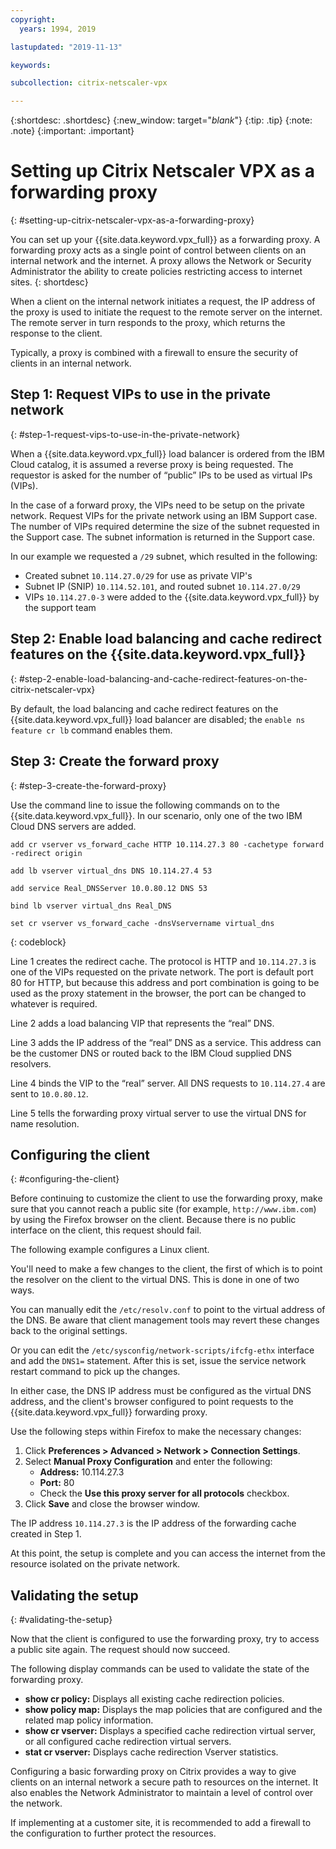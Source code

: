 ```yaml
---
copyright:
  years: 1994, 2019

lastupdated: "2019-11-13"

keywords:

subcollection: citrix-netscaler-vpx

---
```


{:shortdesc: .shortdesc}
{:new_window: target="_blank_"}
{:tip: .tip}
{:note: .note}
{:important: .important}

# Setting up Citrix Netscaler VPX as a forwarding proxy
{: #setting-up-citrix-netscaler-vpx-as-a-forwarding-proxy}

You can set up your {{site.data.keyword.vpx_full}} as a forwarding proxy. A forwarding proxy acts as a single point of control between clients on an internal network and the internet. A proxy allows the Network or Security Administrator the ability to create policies restricting access to internet sites.
{: shortdesc}

When a client on the internal network initiates a request, the IP address of the proxy is used to initiate the request to the remote server on the internet. The remote server in turn responds to the proxy, which returns the response to the client.

Typically, a proxy is combined with a firewall to ensure the security of clients in an internal network.

## Step 1: Request VIPs to use in the private network
{: #step-1-request-vips-to-use-in-the-private-network}

When a {{site.data.keyword.vpx_full}} load balancer is ordered from the IBM Cloud catalog, it is assumed a reverse proxy is being requested. The requestor is asked for the number of “public” IPs to be used as virtual IPs (VIPs).

In the case of a forward proxy, the VIPs need to be setup on the private network. Request VIPs for the private network using an IBM Support case. The number of VIPs required determine the size of the subnet requested in the Support case. The subnet information is returned in the Support case.

In our example we requested a `/29` subnet, which resulted in the following:

* Created subnet `10.114.27.0/29` for use as private VIP's
* Subnet IP (SNIP) `10.114.52.101`, and routed subnet `10.114.27.0/29`
* VIPs `10.114.27.0-3` were added to the {{site.data.keyword.vpx_full}} by the support team

## Step 2: Enable load balancing and cache redirect features on the {{site.data.keyword.vpx_full}}
{: #step-2-enable-load-balancing-and-cache-redirect-features-on-the-citrix-netscaler-vpx}

By default, the load balancing and cache redirect features on the {{site.data.keyword.vpx_full}} load balancer are disabled; the `enable ns feature cr lb` command enables them.


## Step 3: Create the forward proxy
{: #step-3-create-the-forward-proxy}

Use the command line to issue the following commands on to the {{site.data.keyword.vpx_full}}. In our scenario, only one of the two IBM Cloud DNS servers are added.  

```
add cr vserver vs_forward_cache HTTP 10.114.27.3 80 -cachetype forward -redirect origin

add lb vserver virtual_dns DNS 10.114.27.4 53

add service Real_DNSServer 10.0.80.12 DNS 53

bind lb vserver virtual_dns Real_DNS

set cr vserver vs_forward_cache -dnsVservername virtual_dns
```
{: codeblock}

Line 1 creates the redirect cache. The protocol is HTTP and `10.114.27.3` is one of the VIPs requested on the private network. The port is default port 80 for HTTP, but because this address and port combination is going to be used as the proxy statement in the browser, the port can be changed to whatever is required.

Line 2 adds a load balancing VIP that represents the “real” DNS.

Line 3 adds the IP address of the “real” DNS as a service. This address can be the customer DNS or routed back to the IBM Cloud supplied DNS resolvers.

Line 4 binds the VIP to the “real” server. All DNS requests to `10.114.27.4` are sent to `10.0.80.12`.

Line 5 tells the forwarding proxy virtual server to use the virtual DNS for name resolution.

## Configuring the client
{: #configuring-the-client}

Before continuing to customize the client to use the forwarding proxy, make sure that you cannot reach a public site (for example, `http://www.ibm.com`) by using the Firefox browser on the client. Because there is no public interface on the client, this request should fail.

The following example configures a Linux client.

You'll need to make a few changes to the client, the first of which is to point the resolver on the client to the virtual DNS. This is done in one of two ways.

You can manually edit the `/etc/resolv.conf` to point to the virtual address of the DNS. Be aware that client management tools may revert these changes back to the original settings.  

Or you can edit the `/etc/sysconfig/network-scripts/ifcfg-ethx` interface and add the `DNS1=` statement. After this is set, issue the service network restart command to pick up the changes.

In either case, the DNS IP address must be configured as the virtual DNS address, and the client's browser configured to point requests to the {{site.data.keyword.vpx_full}} forwarding proxy.

Use the following steps within Firefox to make the necessary changes:

1. Click **Preferences > Advanced > Network > Connection Settings**.
1. Select **Manual Proxy Configuration** and enter the following:
    * **Address:** 10.114.27.3
    * **Port:** 80
    * Check the **Use this proxy server for all protocols** checkbox.
1. Click **Save** and close the browser window.

The IP address `10.114.27.3` is the IP address of the forwarding cache created in Step 1.

At this point, the setup is complete and you can access the internet from the resource isolated on the private network.

## Validating the setup
{: #validating-the-setup}

Now that the client is configured to use the forwarding proxy, try to access a public site again. The request should now succeed.

The following display commands can be used to validate the state of the forwarding proxy.

* **show cr policy:** Displays all existing cache redirection policies.
* **show policy map:** Displays the map policies that are configured and the related map policy information.
* **show cr vserver:** Displays a specified cache redirection virtual server, or all configured cache redirection virtual servers.
* **stat cr vserver:** Displays cache redirection Vserver statistics.

Configuring a basic forwarding proxy on Citrix provides a way to give clients on an internal network a secure path to resources on the internet. It also enables the Network Administrator to maintain a level of control over the network.

If implementing at a customer site, it is recommended to add a firewall to the configuration to further protect the resources.
